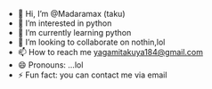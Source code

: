 - 👋 Hi, I’m @Madaramax (taku)
- 👀 I’m interested in python
- 🌱 I’m currently learning python
- 💞️ I’m looking to collaborate on nothin,lol
- 📫 How to reach me yagamitakuya184@gmail.com
- 😄 Pronouns: ...lol
- ⚡ Fun fact: you can contact me via email 

<!---
Madaramax/Madaramax is a ✨ special ✨ repository because its `README.md` (this file) appears on your GitHub profile.
You can click the Preview link to take a look at your changes.
--->
